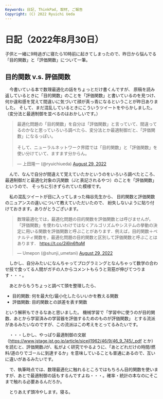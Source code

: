 ```yaml
---
Keywords: 日記, ThinkPad, 取材, ご報告
Copyright: (C) 2022 Ryuichi Ueda
---
```


# 日記（2022年8月30日）

子供と一緒に9時過ぎに寝たら10時前に起きてしまったので、昨日から悩んでる「目的関数」と「評価関数」について一筆。

## 目的関数 v.s. 評価関数

　今書いている本で数理最適化の話をちょっとだけ書くんですが、
原稿を読み返しているときに「目的関数」のことを「評価関数」と書いているのを見つけ、
何か違和感を覚えて間違いに気づいて顔が真っ青になるということが昨日ありました。
そして、まだ混乱しているときにこういうツイートをやらかしました。（変分法と最適制御を並べるのはおかしいです。）
<blockquote class="twitter-tweet" data-partner="tweetdeck"><p lang="ja" dir="ltr">最適化問題の「目的関数」を自分は「評価関数」と言っていて、間違ってるのかなと思っていろいろ調べたら、変分法とか最適制御だと、「評価関数」になるっぽい。<br><br>そして、ニューラルネットワーク界隈では「目的関数」と「評価関数」を使い分けていて、ますます分からん。</p>&mdash; 上田隆一 (@ryuichiueda) <a href="https://twitter.com/ryuichiueda/status/1564057817660768262?ref_src=twsrc%5Etfw">August 29, 2022</a></blockquote>
<script async src="https://platform.twitter.com/widgets.js" charset="utf-8"></script>


　んで、なんで自分が間違えて覚えていたかというのをいろいろ調べたところ、
最適制御だと最適化対象の汎関数（Jと表記されるやつ）のことを「評価関数」というので、
そっちに引きずられていた模様です。


　私の混乱ツイートが目に入ってしまった梅谷先生から、
目的関数と評価関数のニュアンスの違いについて教えていただいたので、
紛失しないように貼り付けておきます。ありがとうございます。

<blockquote class="twitter-tweet" data-partner="tweetdeck"><p lang="ja" dir="ltr">数理最適化では，最適化問題の目的関数を評価関数とは呼びませんが，「評価関数」を使わないわけではなくアルゴリズムやシステムの挙動の決定に用いる関数を評価関数と呼ぶことがあります．例えば，目的関数＋ペナルティ関数を，最適化問題の目的関数と区別して評価関数と呼ぶことはあります． <a href="https://t.co/2i6ln6ftqM">https://t.co/2i6ln6ftqM</a></p>&mdash; Umepon (@shunji_umetani) <a href="https://twitter.com/shunji_umetani/status/1564083311055478785?ref_src=twsrc%5Etfw">August 29, 2022</a></blockquote>
<script async src="https://platform.twitter.com/widgets.js" charset="utf-8"></script>


　しかし、自分みたいになんちゃってプログラミングとなんちゃって数学の合わせ技で食ってる人間がガチの人からコメントもらうと背筋が伸びてつります・・・。


　あとからもうちょっと調べて頭を整理したら、

* 目的関数: 何を最大化/最小化したらいいかを教える関数
* 評価関数: 目的関数との誤差を表す関数

という解釈もできるなあと思いました。
機械学習で「学習中に使うのが目的関数、あとから学習済みの学習器を評価するためのものが評価関数」
とする流派があるみたいなのですが、この流派はこの考えをとってるみたいです。

　・・・しかし、やっぱり最適制御の文献（https://www.jstage.jst.go.jp/article/sicejl1962/46/9/46_9_745/_pdf とか）を読むと、評価関数Jが、私がよく研究でやるように、「あとどれだけの時間/燃料/道のりでゴールに到達するか」を意味していることも普通にあるので、互いに違いがあるみたいです。


　で、執筆時点では、数理最適化に触れるところではもちろん目的関数を使いますが、あとで最適制御の話もするんですよね・・・。確率・統計の本なのにそこまで触れる必要あるんだろか。



　とりあえず頭冷やします。寝る。
